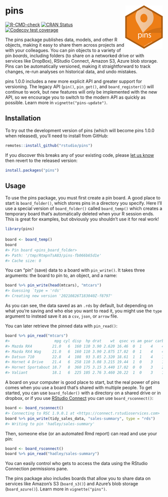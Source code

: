 
# pins [<img src="man/figures/logo.png" align="right" height="139"/>](https://pins.rstudio.com)

<!-- badges: start -->

[![R-CMD-check](https://github.com/rstudio/pins/workflows/R-CMD-check/badge.svg)](https://github.com/rstudio/pins/actions)
[![CRAN
Status](https://www.r-pkg.org/badges/version/pins)](https://cran.r-project.org/package=pins)
[![Codecov test
coverage](https://codecov.io/gh/rstudio/pins/branch/master/graph/badge.svg)](https://codecov.io/gh/rstudio/pins?branch=master)

<!-- badges: end -->

The pins package publishes data, models, and other R objects, making it
easy to share them across projects and with your colleagues. You can pin
objects to a variety of pin *boards*, including folders (to share on a
networked drive or with services like DropBox), RStudio Connect, Amazon
S3, Azure blob storage. Pins can be automatically versioned, making it
straightforward to track changes, re-run analyses on historical data,
and undo mistakes.

pins 1.0.0 includes a new more explicit API and greater support for
versioning. The legacy API (`pin()`, `pin_get()`, and
`board_register()`) will continue to work, but new features will only be
implemented with the new API, so we encourage you to switch to the
modern API as quickly as possible. Learn more in
`vignette("pins-update")`.

## Installation

To try out the development version of pins (which will become pins 1.0.0
when released), you’ll need to install from GitHub:

``` r
remotes::install_github("rstudio/pins")
```

If you discover this breaks any of your existing code, please [let us
know](https://github.com/rstudio/pins/issues) then revert to the
released version:

``` r
install.packages("pins")
```

## Usage

To use the pins package, you must first create a pin board. A good place
to start is `board_folder()`, which stores pins in a directory you
specify. Here I’ll use a special version of `board_folder()` called
`board_temp()` which creates a temporary board that’s automatically
deleted when your R session ends. This is great for examples, but
obviously you shouldn’t use it for real work!

``` r
library(pins)

board <- board_temp()
board
#> Pin board <pins_board_folder>
#> Path: '/tmp/RtmpnTsA83/pins-fb066b65d1e'
#> Cache size: 0
```

You can “pin” (save) data to a board with `pin_write()`. It takes three
arguments: the board to pin to, an object, and a name:

``` r
board %>% pin_write(head(mtcars), "mtcars")
#> Guessing `type = 'rds'`
#> Creating new version '20210826T183040Z-f8797'
```

As you can see, the data saved as an `.rds` by default, but depending on
what you’re saving and who else you want to read it, you might use the
`type` argument to instead save it as a `csv`, `json`, or `arrow` file.

You can later retrieve the pinned data with `pin_read()`:

``` r
board %>% pin_read("mtcars")
#>                    mpg cyl disp  hp drat    wt  qsec vs am gear carb
#> Mazda RX4         21.0   6  160 110 3.90 2.620 16.46  0  1    4    4
#> Mazda RX4 Wag     21.0   6  160 110 3.90 2.875 17.02  0  1    4    4
#> Datsun 710        22.8   4  108  93 3.85 2.320 18.61  1  1    4    1
#> Hornet 4 Drive    21.4   6  258 110 3.08 3.215 19.44  1  0    3    1
#> Hornet Sportabout 18.7   8  360 175 3.15 3.440 17.02  0  0    3    2
#> Valiant           18.1   6  225 105 2.76 3.460 20.22  1  0    3    1
```

A board on your computer is good place to start, but the real power of
pins comes when you use a board that’s shared with multiple people. To
get started, you can use `board_folder()` with a directory on a shared
drive or in dropbox, or if you use [RStudio
Connect](https://www.rstudio.com/products/connect/) you can use
`board_rsconnect()`:

``` r
board <- board_rsconnect()
#> Connecting to RSC 1.9.0.1 at <https://connect.rstudioservices.com>
board %>% pin_write(tidy_sales_data, "sales-summary", type = "rds")
#> Writing to pin 'hadley/sales-summary'
```

Then, someone else (or an automated Rmd report) can read and use your
pin:

``` r
board <- board_rsconnect()
board %>% pin_read("hadley/sales-summary")
```

You can easily control who gets to access the data using the RStudio
Connection permissions pane.

The pins package also includes boards that allow you to share data on
services like Amazon’s S3 (`board_s3()`) and Azure’s blob storage
(`board_azure()`). Learn more in `vignette("pins")`.
